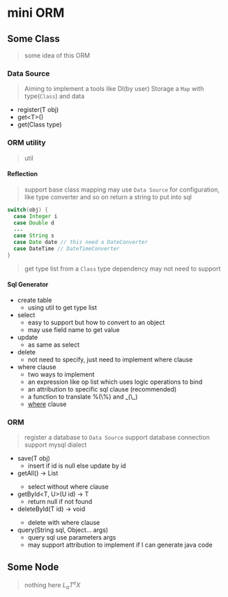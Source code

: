 # mini ORM
## Some Class
> some idea of this ORM

### Data Source
> Aiming to implement a tools like DI(by user)
> Storage a `Map` with type(`Class`)  and data
  * register(T obj)
  * get\<T>()
  * get(Class type)

### ORM utility
> util

#### Reflection
> support base class mapping
> may use `Data Source` for configuration, like type converter and so on
> return a string to put into sql
``` java
switch(obj) {
  case Integer i
  case Double d
  ...
  case String s
  case Date date // this need a DateConverter
  case DateTime // DateTimeConverter
}
```
> get type list from a `Class`
> type dependency may not need to support

#### Sql Generator
* create table
  * using util to get type list
* select
  * easy to support but how to convert to an object
  * may use field name to get value
* update
  * as same as select
* delete
  * not need to specify, just need to implement where clause
* where clause
  * two ways to implement
  * an expression like op list which uses logic operations to bind
  * an attribution to specific sql clause (recommended)
  * a function to translate %(\\%) and \_(\\_)
  * [where](https://www.runoob.com/mysql/mysql-where-clause.html) clause

### ORM
> register a database to `Data Source`
> support database connection
> support mysql dialect
* save(T obj)
  * insert if id is null else update by id
* getAll<T>() -> List<T>
  * select without where clause
* getById<T, U>(U id) -> T
  * return null if not found
* deleteById<T>(T id) -> void
  * delete with where clause
* query(String sql, Object... args)
  * query sql use parameters args
  * may support attribution to implement if I can generate java code

## Some Node
> nothing here
$L_aT^eX$